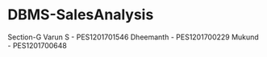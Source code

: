 # DBMS-SalesAnalysis
Section-G 
Varun S - PES1201701546
Dheemanth - PES1201700229
Mukund - PES1201700648
